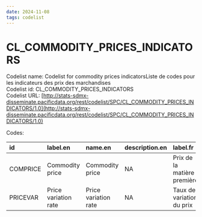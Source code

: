 ```yaml
---
date: 2024-11-08
tags: codelist
---
```


# CL_COMMODITY_PRICES_INDICATORS

Codelist name: Codelist for commodity prices  indicatorsListe de codes pour les indicateurs des prix des marchandises  
Codelist id: CL_COMMODITY_PRICES_INDICATORS  
Codelist URL: [http://stats-sdmx-disseminate.pacificdata.org/rest/codelist/SPC/CL_COMMODITY_PRICES_INDICATORS/1.0](http://stats-sdmx-disseminate.pacificdata.org/rest/codelist/SPC/CL_COMMODITY_PRICES_INDICATORS/1.0)  

Codes:  

|id       |label.en             |name.en              |description.en |label.fr                    |name.fr                     |description.fr |
|:--------|:--------------------|:--------------------|:--------------|:---------------------------|:---------------------------|:--------------|
|COMPRICE |Commodity price      |Commodity price      |NA             |Prix de la matière première |Prix de la matière première |NA             |
|PRICEVAR |Price variation rate |Price variation rate |NA             |Taux de variation du prix   |Taux de variation du prix   |NA             |
